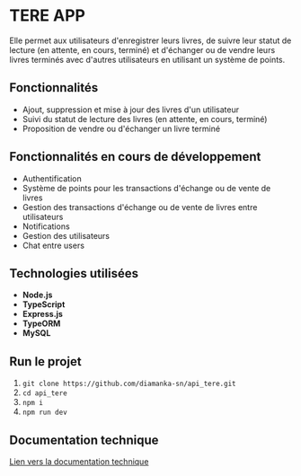 # TERE APP

Elle permet aux utilisateurs d'enregistrer leurs livres, de suivre leur statut de lecture (en attente, en cours, terminé) et d'échanger ou de vendre leurs livres terminés avec d'autres utilisateurs en utilisant un système de points.

## Fonctionnalités

- Ajout, suppression et mise à jour des livres d'un utilisateur
- Suivi du statut de lecture des livres (en attente, en cours, terminé)
- Proposition de vendre ou d'échanger un livre terminé

## Fonctionnalités en cours de développement

- Authentification
- Système de points pour les transactions d'échange ou de vente de livres
- Gestion des transactions d'échange ou de vente de livres entre utilisateurs
- Notifications
- Gestion des utilisateurs
- Chat entre users

## Technologies utilisées

- **Node.js**
- **TypeScript**
- **Express.js**
- **TypeORM**
- **MySQL**

## Run le projet

1. `git clone https://github.com/diamanka-sn/api_tere.git`
2. `cd api_tere`
3. `npm i`
4. `npm run dev`

## Documentation technique

[Lien vers la documentation technique](https://www.postman.com/spaceflight-geoscientist-41806460/workspace/tere-api/collection/34504049-6494ae56-b6ae-4f37-badb-6e0b83d8831d?action=share&creator=34504049)
